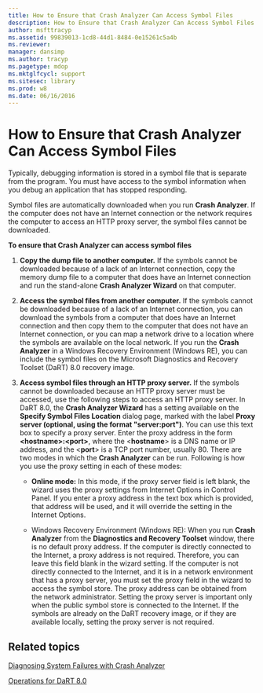 ```yaml
---
title: How to Ensure that Crash Analyzer Can Access Symbol Files
description: How to Ensure that Crash Analyzer Can Access Symbol Files
author: msfttracyp
ms.assetid: 99839013-1cd8-44d1-8484-0e15261c5a4b
ms.reviewer: 
manager: dansimp
ms.author: tracyp
ms.pagetype: mdop
ms.mktglfcycl: support
ms.sitesec: library
ms.prod: w8
ms.date: 06/16/2016
---
```



# How to Ensure that Crash Analyzer Can Access Symbol Files


Typically, debugging information is stored in a symbol file that is separate from the program. You must have access to the symbol information when you debug an application that has stopped responding.

Symbol files are automatically downloaded when you run **Crash Analyzer**. If the computer does not have an Internet connection or the network requires the computer to access an HTTP proxy server, the symbol files cannot be downloaded.

**To ensure that Crash Analyzer can access symbol files**

1.  **Copy the dump file to another computer.** If the symbols cannot be downloaded because of a lack of an Internet connection, copy the memory dump file to a computer that does have an Internet connection and run the stand-alone **Crash Analyzer Wizard** on that computer.

2.  **Access the symbol files from another computer.** If the symbols cannot be downloaded because of a lack of an Internet connection, you can download the symbols from a computer that does have an Internet connection and then copy them to the computer that does not have an Internet connection, or you can map a network drive to a location where the symbols are available on the local network. If you run the **Crash Analyzer** in a Windows Recovery Environment (Windows RE), you can include the symbol files on the Microsoft Diagnostics and Recovery Toolset (DaRT) 8.0 recovery image.

3.  **Access symbol files through an HTTP proxy server.** If the symbols cannot be downloaded because an HTTP proxy server must be accessed, use the following steps to access an HTTP proxy server. In DaRT 8.0, the **Crash Analyzer Wizard** has a setting available on the **Specify Symbol Files Location** dialog page, marked with the label **Proxy server (optional, using the format "server:port")**. You can use this text box to specify a proxy server. Enter the proxy address in the form **&lt;hostname&gt;:&lt;port&gt;**, where the &lt;**hostname**&gt; is a DNS name or IP address, and the &lt;**port**&gt; is a TCP port number, usually 80. There are two modes in which the **Crash Analyzer** can be run. Following is how you use the proxy setting in each of these modes:

    -   **Online mode:** In this mode, if the proxy server field is left blank, the wizard uses the proxy settings from Internet Options in Control Panel. If you enter a proxy address in the text box which is provided, that address will be used, and it will override the setting in the Internet Options.

    -   Windows Recovery Environment (Windows RE): When you run **Crash Analyzer** from the **Diagnostics and Recovery Toolset** window, there is no default proxy address. If the computer is directly connected to the Internet, a proxy address is not required. Therefore, you can leave this field blank in the wizard setting. If the computer is not directly connected to the Internet, and it is in a network environment that has a proxy server, you must set the proxy field in the wizard to access the symbol store. The proxy address can be obtained from the network administrator. Setting the proxy server is important only when the public symbol store is connected to the Internet. If the symbols are already on the DaRT recovery image, or if they are available locally, setting the proxy server is not required.

## Related topics


[Diagnosing System Failures with Crash Analyzer](diagnosing-system-failures-with-crash-analyzer--dart-8.md)

[Operations for DaRT 8.0](operations-for-dart-80-dart-8.md)

 

 





